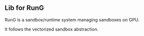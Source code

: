 ## Lib for RunG

RunG is a sandbox/runtime system managing sandboxes on GPU.

It follows the vectorized sandbox abstraction.


